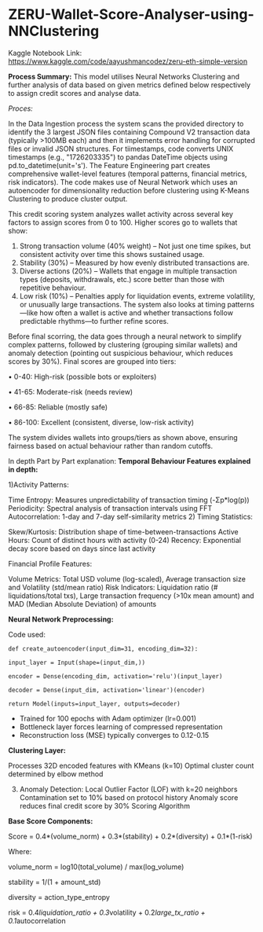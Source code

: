 # ZERU-Wallet-Score-Analyser-using-NNClustering

Kaggle Notebook Link: https://www.kaggle.com/code/aayushmancodez/zeru-eth-simple-version

**Process Summary:**
This model utilises Neural Networks Clustering and further analysis of data based on given metrics defined below respectively to assign credit scores and analyse data.

_Proces:_

In the Data Ingestion process the system scans the provided directory to identify the 3 largest JSON files containing Compound V2 transaction data (typically >100MB each) and then it implements error handling for corrupted files or invalid JSON structures. For tiimestamps,  code converts UNIX timestamps (e.g., "1726203335") to pandas DateTime objects using pd.to_datetime(unit='s'). The Feature Engineering part creates comprehensive wallet-level features (temporal patterns, financial metrics, risk indicators). The code makes use of Neural Network which uses an autoencoder for dimensionality reduction before clustering using K-Means Clustering to produce cluster output.

This credit scoring system analyzes wallet activity across several key factors to assign scores from 0 to 100. Higher scores go to wallets that show:

1.	Strong transaction volume (40% weight) – Not just one time spikes, but consistent activity over time this shows sustained usage.
2.	Stability (30%) – Measured by how evenly distributed transactions are.
3.	Diverse actions (20%) – Wallets that engage in multiple transaction types (deposits, withdrawals, etc.) score better than those with repetitive behaviour.
4.	Low risk (10%) – Penalties apply for liquidation events, extreme volatility, or unusually large transactions.
The system also looks at timing patterns—like how often a wallet is active and whether transactions follow predictable rhythms—to further refine scores.

Before final scorring, the data goes through a neural network to simplify complex patterns, followed by clustering (grouping similar wallets) and anomaly detection (pointing out suspicious behaviour, which reduces scores by 30%).
Final scores are grouped into tiers:

•	0-40: High-risk (possible bots or exploiters)

•	41-65: Moderate-risk (needs review)

•	66-85: Reliable (mostly safe)

•	86-100: Excellent (consistent, diverse, low-risk activity)

The system divides wallets into groups/tiers as shown above, ensuring fairness based on actual behaviour rather than random cutoffs. 




In depth Part by Part explanation:
**Temporal Behaviour Features explained in depth:**

1)Activity Patterns:

Time Entropy: Measures unpredictability of transaction timing (-Σp*log(p))
Periodicity: Spectral analysis of transaction intervals using FFT
Autocorrelation: 1-day and 7-day self-similarity metrics
2) Timing Statistics:

Skew/Kurtosis: Distribution shape of time-between-transactions
Active Hours: Count of distinct hours with activity (0-24)
Recency: Exponential decay score based on days since last activity

Financial Profile Features:

Volume Metrics: Total USD volume (log-scaled), Average transaction size and Volatility (std/mean ratio)
Risk Indicators: Liquidation ratio (# liquidations/total txs), Large transaction frequency (>10x mean amount)  and MAD (Median Absolute Deviation) of amounts

**Neural Network Preprocessing:**

Code used:

    def create_autoencoder(input_dim=31, encoding_dim=32):
    
    input_layer = Input(shape=(input_dim,))
    
    encoder = Dense(encoding_dim, activation='relu')(input_layer) 
    
    decoder = Dense(input_dim, activation='linear')(encoder)
    
    return Model(inputs=input_layer, outputs=decoder)
    
- Trained for 100 epochs with Adam optimizer (lr=0.001)
- Bottleneck layer forces learning of compressed representation
- Reconstruction loss (MSE) typically converges to 0.12-0.15

**Clustering Layer:**

Processes 32D encoded features with KMeans (k=10)
Optimal cluster count determined by elbow method

3. Anomaly Detection:
Local Outlier Factor (LOF) with k=20 neighbors
Contamination set to 10% based on protocol history
Anomaly score reduces final credit score by 30%
Scoring Algorithm

**Base Score Components:**

Score = 0.4*(volume_norm) + 0.3*(stability) + 0.2*(diversity) + 0.1*(1-risk)

Where:

volume_norm = log10(total_volume) / max(log_volume)

stability = 1/(1 + amount_std)

diversity = action_type_entropy

risk = 0.4*liquidation_ratio + 0.3*volatility + 0.2*large_tx_ratio + 0.1*autocorrelation


